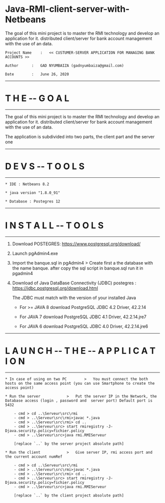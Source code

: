 # Java-RMI-client-server-with-Netbeans
The goal of this mini project is to master the RMI technology and develop an application for it. distributed client/server for bank account management with the use of an data.


	Project Name	:	<< CUSTUMER-SERVER APPLICATION FOR MANAGING BANK ACCOUNTS >>

	Author		:	GAD NYUMBAIZA (gadnyumbaiza@gmail.com)

	Date		:	June 26, 2020

------------------------------------------------------------------------------------------------
# T H E --  G O A L
------------------------------------------------------------------------------------------------


The goal of this mini project is to master the RMI technology and develop an application for it.
distributed client/server for bank account management with the use of an
data.

The application is subdivided into two parts, the client part and the server one


------------------------------------------------------------------------------------------------
# D E V S  -- T  O O L S
------------------------------------------------------------------------------------------------



	* IDE : Netbeans 8.2

	* java version "1.8.0_91"

	* Database : Postegres 12



------------------------------------------------------------------------------------------------
# I N S T A L L --  T O O L S
------------------------------------------------------------------------------------------------


1. Download POSTEGRES: https://www.postgresql.org/download/

2. Launch pgAdmin4.exe

3. Import the banque.sql in pgAdmin4 > Create first a the database with the name banque. after copy the sql script in banque.sql run it in pgadmin4

4. Download of Java DataBase Connectivity (JDBC) postegres : https://jdbc.postgresql.org/download.html

   The JDBC must match with the version of your installed Java
    
	* For >= JAVA 8 download PostgreSQL JDBC 4.2 Driver, 42.2.14

	* For JAVA 7 download PostgreSQL JDBC 4.1 Driver, 42.2.14.jre7

	* For JAVA 6 download  PostgreSQL JDBC 4.0 Driver, 42.2.14.jre6


------------------------------------------------------------------------------------------------
# L A U N C H  -- T H E  -- A P P L I C A T I O N 
------------------------------------------------------------------------------------------------

	* In case of using on two PC 		> 	You must connect the both hosts on the same access point (you can use Smartphone to create the access point)

	* Run the server 			>	Put the server IP in the Network, the Database access (login , password and  server port) Default port is 5432
		
		- cmd > cd ..\Serveur\src\rmi
		- cmd > ..\Serveur\src\rmi>javac *.java
		- cmd > ..\Serveur\src\rmi> cd ..
		- cmd > ..\Serveur\src> start rmiregistry -J-Djava.security.policy=fichier.policy
		- cmd > ..\Serveur\src>java rmi.RMIServeur
		
		[replace `..` by the server project absolute path]

	* Run the client			>	Give server IP, rmi access port and the current account numRef 

		- cmd > cd ..\Serveur\src\rmi
		- cmd > ..\Serveur\src\rmi>javac *.java
		- cmd > ..\Serveur\src\rmi> cd ..
		- cmd > ..\Serveur\src> start rmiregistry -J-Djava.security.policy=fichier.policy
		- cmd > ..\Serveur\src>java rmi.RMIServeur
		
		[replace `..` by the client project absolute path]
